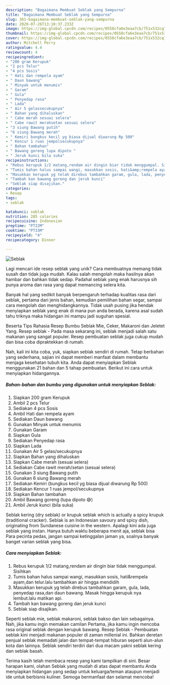 ```yaml
---
description: "Bagaimana Membuat Seblak yang Sempurna"
title: "Bagaimana Membuat Seblak yang Sempurna"
slug: 361-bagaimana-membuat-seblak-yang-sempurna
date: 2020-07-26T13:10:37.233Z
image: https://img-global.cpcdn.com/recipes/0558cfa6e3eaa7cb/751x532cq70/seblak-foto-resep-utama.jpg
thumbnail: https://img-global.cpcdn.com/recipes/0558cfa6e3eaa7cb/751x532cq70/seblak-foto-resep-utama.jpg
cover: https://img-global.cpcdn.com/recipes/0558cfa6e3eaa7cb/751x532cq70/seblak-foto-resep-utama.jpg
author: Mitchell Perry
ratingvalue: 4.4
reviewcount: 4
recipeingredient:
- "200 gram Kerupuk"
- "2 pcs Telur"
- "4 pcs Sosis"
- " Hati dan rempela ayam"
- " Daun bawang"
- " Minyak untuk menumis"
- " Garam"
- " Gula"
- " Penyedap rasa"
- " Lada"
- " Air 5 gelassecukupnya"
- " Bahan yang dihaluskan"
- " Cabe merah sesuai selera"
- " Cabe rawit merahsetan sesuai selera"
- "3 siung Bawang putih"
- "6 siung Bawang merah"
- " Kemiri bungkus kecil yg biasa dijual diwarung Rp 500"
- " Kencur 1 ruas jempolsecukupnya"
- " Bahan tambahan"
- " Bawang goreng lupa dipoto "
- " Jeruk kunci bila suka"
recipeinstructions:
- "Rebus kerupuk 1/2 matang,rendam air dingin biar tidak menggumpal. Sisihkan"
- "Tumis bahan halus sampai wangi, masukkan sosis, hati&amp;rempela ayam,dan telur.lalu tambahkan air hingga mendidih"
- "Masukkan kerupuk yg telah direbus tambahkan garam, gula, lada, penyedap rasa,dan daun bawang. Masak hingga kerupuk nya lembut.lalu matikan api."
- "Tambah kan bawang goreng dan jeruk kunci"
- "Seblak siap disajikan."
categories:
- Resep
tags:
- seblak

katakunci: seblak 
nutrition: 285 calories
recipecuisine: Indonesian
preptime: "PT22M"
cooktime: "PT33M"
recipeyield: "4"
recipecategory: Dinner

---
```



![Seblak](https://img-global.cpcdn.com/recipes/0558cfa6e3eaa7cb/751x532cq70/seblak-foto-resep-utama.jpg)

Lagi mencari ide resep seblak yang unik? Cara membuatnya memang tidak susah dan tidak juga mudah. Kalau salah mengolah maka hasilnya akan hambar dan bahkan tidak sedap. Padahal seblak yang enak harusnya sih punya aroma dan rasa yang dapat memancing selera kita.

Banyak hal yang sedikit banyak berpengaruh terhadap kualitas rasa dari seblak, pertama dari jenis bahan, kemudian pemilihan bahan segar, sampai cara mengolah dan menghidangkannya. Tidak usah pusing jika hendak menyiapkan seblak yang enak di mana pun anda berada, karena asal sudah tahu triknya maka hidangan ini mampu jadi suguhan spesial.

Beserta Tips Rahasia Resep Bumbu Seblak Mie, Ceker, Makaroni dan Jeletet Yang. Resep seblak - Pada masa sekarang ini, seblak menjadi salah satu makanan yang sangat populer. Resep pembuatan seblak juga cukup mudah dan bisa coba dipraktekkan di rumah.


Nah, kali ini kita coba, yuk, siapkan seblak sendiri di rumah. Tetap berbahan yang sederhana, sajian ini dapat memberi manfaat dalam membantu menjaga kesehatan tubuh kita. Anda dapat menyiapkan Seblak menggunakan 21 bahan dan 5 tahap pembuatan. Berikut ini cara untuk menyiapkan hidangannya.

<!--inarticleads1-->

##### Bahan-bahan dan bumbu yang digunakan untuk menyiapkan Seblak:

1. Siapkan 200 gram Kerupuk
1. Ambil 2 pcs Telur
1. Sediakan 4 pcs Sosis
1. Ambil  Hati dan rempela ayam
1. Sediakan  Daun bawang
1. Gunakan  Minyak untuk menumis
1. Gunakan  Garam
1. Siapkan  Gula
1. Sediakan  Penyedap rasa
1. Siapkan  Lada
1. Gunakan  Air 5 gelas/secukupnya
1. Siapkan  Bahan yang dihaluskan
1. Siapkan  Cabe merah (sesuai selera)
1. Sediakan  Cabe rawit merah/setan (sesuai selera)
1. Gunakan 3 siung Bawang putih
1. Gunakan 6 siung Bawang merah
1. Sediakan  Kemiri (bungkus kecil yg biasa dijual diwarung Rp 500)
1. Sediakan  Kencur 1 ruas jempol/secukupnya
1. Siapkan  Bahan tambahan
1. Ambil  Bawang goreng (lupa dipoto 😅)
1. Ambil  Jeruk kunci (bila suka)


Seblak kering (dry seblak) or krupuk seblak which is actually a spicy krupuk (traditional cracker). Seblak is an Indonesian savoury and spicy dish, originating from Sundanese cuisine in the western. Apalagi kini ada juga seblak yang instan. Hanya butuh waktu beberapa menit aja, seblak bisa Para pecinta pedas, jangan sampai ketinggalan jaman ya, soalnya banyak banget varian seblak yang bisa. 

<!--inarticleads2-->

##### Cara menyiapkan Seblak:

1. Rebus kerupuk 1/2 matang,rendam air dingin biar tidak menggumpal. Sisihkan
1. Tumis bahan halus sampai wangi, masukkan sosis, hati&amp;rempela ayam,dan telur.lalu tambahkan air hingga mendidih
1. Masukkan kerupuk yg telah direbus tambahkan garam, gula, lada, penyedap rasa,dan daun bawang. Masak hingga kerupuk nya lembut.lalu matikan api.
1. Tambah kan bawang goreng dan jeruk kunci
1. Seblak siap disajikan.


Seperti seblak mie, seblak makaroni, seblak bakso dan lain sebagainya. Nah, jika kamu ingin memakan camilan Pertama, jika kamu ingin mencoba rasa original seblak dengan kerupuk bawang. Resep Seblak - Pembuatan seblak kini menjadi makanan populer di zaman millenial ini. Bahkan deretan penjual seblak memadati jalan dan tempat-tempat hiburan seperti alun-alun kota dan lainnya. Seblak sendiri terdiri dari dua macam yakni seblak kering dan seblak basah. 

Terima kasih telah membaca resep yang kami tampilkan di sini. Besar harapan kami, olahan Seblak yang mudah di atas dapat membantu Anda menyiapkan hidangan yang sedap untuk keluarga/teman ataupun menjadi ide untuk berbisnis kuliner. Semoga bermanfaat dan selamat mencoba!
